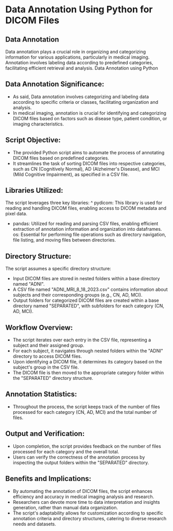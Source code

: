 # Data Annotation Using Python for DICOM Files

## Data Annotation
Data annotation plays a crucial role in organizing and categorizing information for various applications, particularly in medical imaging. Annotation involves labeling data according to predefined categories, facilitating efficient retrieval and analysis.
Data Annotation using Python 

## Data Annotation Significance:
* As said, Data annotation involves categorizing and labeling data according to specific criteria or classes, facilitating organization and analysis.
* In medical imaging, annotation is crucial for identifying and categorizing DICOM files based on factors such as disease type, patient condition, or imaging characteristics.

## Script Objective:

* The provided Python script aims to automate the process of annotating DICOM files based on predefined categories.
* It streamlines the task of sorting DICOM files into respective categories, such as CN (Cognitively Normal), AD (Alzheimer's Disease), and MCI (Mild Cognitive Impairment), as specified in a CSV file.

## Libraries Utilized:

The script leverages three key libraries:
^ pydicom: This library is used for reading and handling DICOM files, enabling access to DICOM metadata and pixel data.
* pandas: Utilized for reading and parsing CSV files, enabling efficient extraction of annotation information and organization into dataframes.
os: Essential for performing file operations such as directory navigation, file listing, and moving files between directories.

## Directory Structure:

The script assumes a specific directory structure:
* Input DICOM files are stored in nested folders within a base directory named "ADNI".
* A CSV file named "ADNI_MRI_8_18_2023.csv" contains information about subjects and their corresponding groups (e.g., CN, AD, MCI).
* Output folders for categorized DICOM files are created within a base directory named "SEPARATED", with subfolders for each category (CN, AD, MCI).

## Workflow Overview:

* The script iterates over each entry in the CSV file, representing a subject and their assigned group.
* For each subject, it navigates through nested folders within the "ADNI" directory to access DICOM files.
* Upon identifying a DICOM file, it determines its category based on the subject's group in the CSV file.
* The DICOM file is then moved to the appropriate category folder within the "SEPARATED" directory structure.

## Annotation Statistics:

* Throughout the process, the script keeps track of the number of files processed for each category (CN, AD, MCI) and the total number of files.

## Output and Verification:

* Upon completion, the script provides feedback on the number of files processed for each category and the overall total.
* Users can verify the correctness of the annotation process by inspecting the output folders within the "SEPARATED" directory.

## Benefits and Implications:

* By automating the annotation of DICOM files, the script enhances efficiency and accuracy in medical imaging analysis and research.
* Researchers can devote more time to data interpretation and insights generation, rather than manual data organization.
* The script's adaptability allows for customization according to specific annotation criteria and directory structures, catering to diverse research needs and datasets.
